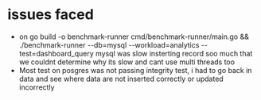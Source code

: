 # issues faced
- on go build -o benchmark-runner cmd/benchmark-runner/main.go && ./benchmark-runner --db=mysql --workload=analytics --test=dashboard_query
mysql was slow insterting record soo much that we couldnt determine why its slow and cant use multi threads too
- Most test on posgres was not passing integrity test, i had to go back in data and see where data are not inserted correctly or updated incorrectly
